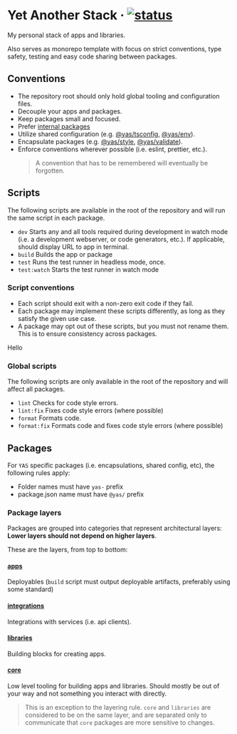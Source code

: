 # Yet Another Stack &middot; [![status](https://github.com/ksandin/yas/actions/workflows/ci.yml/badge.svg)](https://github.com/ksandin/yas/actions)

My personal stack of apps and libraries.

Also serves as monorepo template with focus on strict conventions, type safety, testing and easy code sharing between packages.

## Conventions

- The repository root should only hold global tooling and configuration files.
- Decouple your apps and packages.
- Keep packages small and focused.
- Prefer [internal packages](https://turbo.build/repo/docs/handbook/sharing-code/internal-packages)
- Utilize shared configuration (e.g. [@yas/tsconfig](core/yas-tsconfig), [@yas/env](core/yas-env)).
- Encapsulate packages (e.g. [@yas/style](libraries/yas-style), [@yas/validate](libraries/yas-validate)).
- Enforce conventions wherever possible (i.e. eslint, prettier, etc.).
  > A convention that has to be remembered will eventually be forgotten.

## Scripts

The following scripts are available in the root of the repository and will run the same script in each package.

- `dev` Starts any and all tools required during development in watch mode (i.e. a development webserver, or code generators, etc.). If applicable, should display URL to app in terminal.
- `build` Builds the app or package
- `test` Runs the test runner in headless mode, once.
- `test:watch` Starts the test runner in watch mode

### Script conventions

- Each script should exit with a non-zero exit code if they fail.
- Each package may implement these scripts differently, as long as they satisfy the given use case.
- A package may opt out of these scripts, but you must not rename them. This is to ensure consistency across packages.

Hello

### Global scripts

The following scripts are only available in the root of the repository and will affect all packages.

- `lint` Checks for code style errors.
- `lint:fix` Fixes code style errors (where possible)
- `format` Formats code.
- `format:fix` Formats code and fixes code style errors (where possible)

## Packages

For `YAS` specific packages (i.e. encapsulations, shared config, etc), the following rules apply:

- Folder names must have `yas-` prefix
- package.json name must have `@yas/` prefix

### Package layers

Packages are grouped into categories that represent architectural layers: **Lower layers should not depend on higher layers**.

These are the layers, from top to bottom:

#### [apps](apps)

Deployables (`build` script must output deployable artifacts, preferably using some standard)

#### [integrations](libraries)

Integrations with services (i.e. api clients).

#### [libraries](libraries)

Building blocks for creating apps.

#### [core](core)

Low level tooling for building apps and libraries. Should mostly be out of your way and not something you interact with directly.

> This is an exception to the layering rule. `core` and `libraries` are considered to be on the same layer, and are separated only to communicate that `core` packages are more sensitive to changes.
